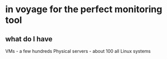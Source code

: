 # in voyage for the perfect monitoring tool

## what do I have
VMs - a few hundreds
Physical servers - about 100
all Linux systems
